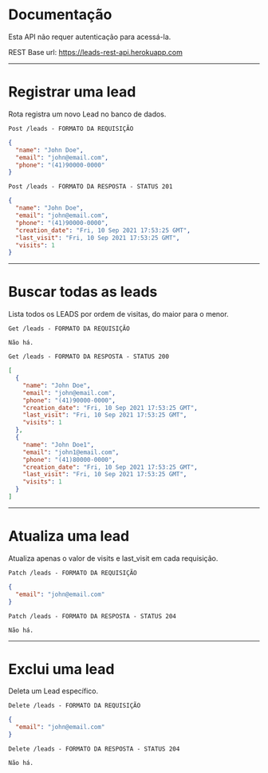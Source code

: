# Documentação

Esta API não requer autenticação para acessá-la.

REST
Base url: https://leads-rest-api.herokuapp.com

---

# Registrar uma lead

Rota registra um novo Lead no banco de dados.

`Post /leads - FORMATO DA REQUISIÇÃO`

```json
{
  "name": "John Doe",
  "email": "john@email.com",
  "phone": "(41)90000-0000"
}
```

`Post /leads - FORMATO DA RESPOSTA - STATUS 201`

```json
{
  "name": "John Doe",
  "email": "john@email.com",
  "phone": "(41)90000-0000",
  "creation_date": "Fri, 10 Sep 2021 17:53:25 GMT",
  "last_visit": "Fri, 10 Sep 2021 17:53:25 GMT",
  "visits": 1
}
```

---

# Buscar todas as leads

Lista todos os LEADS por ordem de visitas, do maior para o menor.

`Get /leads - FORMATO DA REQUISIÇÃO`

`Não há.`

`Get /leads - FORMATO DA RESPOSTA - STATUS 200`

```json
[
  {
    "name": "John Doe",
    "email": "john@email.com",
    "phone": "(41)90000-0000",
    "creation_date": "Fri, 10 Sep 2021 17:53:25 GMT",
    "last_visit": "Fri, 10 Sep 2021 17:53:25 GMT",
    "visits": 1
  },
  {
    "name": "John Doe1",
    "email": "john1@email.com",
    "phone": "(41)80000-0000",
    "creation_date": "Fri, 10 Sep 2021 17:53:25 GMT",
    "last_visit": "Fri, 10 Sep 2021 17:53:25 GMT",
    "visits": 1
  }
]
```

---

# Atualiza uma lead

Atualiza apenas o valor de visits e last_visit em cada requisição.

`Patch /leads - FORMATO DA REQUISIÇÃO`

```json
{
  "email": "john@email.com"
}
```

`Patch /leads - FORMATO DA RESPOSTA - STATUS 204`

`Não há.`

---

# Exclui uma lead

Deleta um Lead específico.

`Delete /leads - FORMATO DA REQUISIÇÃO`

```json
{
  "email": "john@email.com"
}
```

`Delete /leads - FORMATO DA RESPOSTA - STATUS 204`

`Não há.`
